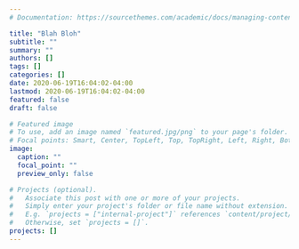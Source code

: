 ```yaml
---
# Documentation: https://sourcethemes.com/academic/docs/managing-content/

title: "Blah Bloh"
subtitle: ""
summary: ""
authors: []
tags: []
categories: []
date: 2020-06-19T16:04:02-04:00
lastmod: 2020-06-19T16:04:02-04:00
featured: false
draft: false

# Featured image
# To use, add an image named `featured.jpg/png` to your page's folder.
# Focal points: Smart, Center, TopLeft, Top, TopRight, Left, Right, BottomLeft, Bottom, BottomRight.
image:
  caption: ""
  focal_point: ""
  preview_only: false

# Projects (optional).
#   Associate this post with one or more of your projects.
#   Simply enter your project's folder or file name without extension.
#   E.g. `projects = ["internal-project"]` references `content/project/deep-learning/index.md`.
#   Otherwise, set `projects = []`.
projects: []
---
```

